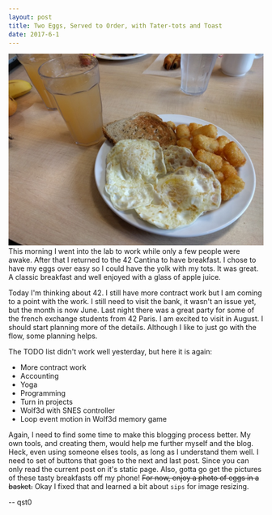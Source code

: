 ```yaml
---
layout: post
title: Two Eggs, Served to Order, with Tater-tots and Toast
date: 2017-6-1
---
```

![fried-eggs](images/2017-6-1-fried-egg.jpg)
This morning I went into the lab to work while only a few people were awake.
After that I returned to the 42 Cantina to have breakfast.
I chose to have my eggs over easy so I could have the yolk with my tots.
It was great. A classic breakfast and well enjoyed with a glass of apple juice.

Today I'm thinking about 42. I still have more contract work but I am coming to a point with the work.
I still need to visit the bank, it wasn't an issue yet, but the month is now June.
Last night there was a great party for some of the french exchange students from 42 Paris.
I am excited to visit in August. I should start planning more of the details.
Although I like to just go with the flow, some planning helps.

The TODO list didn't work well yesterday, but here it is again:
* More contract work
* Accounting
* Yoga
* Programming
* Turn in projects
* Wolf3d with SNES controller
* Loop event motion in Wolf3d memory game

Again, I need to find some time to make this blogging process better.
My own tools, and creating them, would help me further myself and the blog.
Heck, even using someone elses tools, as long as I understand them well.
I need to set of buttons that goes to the next and last post.
Since you can only read the current post on it's static page.
Also, gotta go get the pictures of these tasty breakfasts off my phone!
~~For now, enjoy a photo of eggs in a basket.~~
Okay I fixed that and learned a bit about `sips` for image resizing.

-- qst0
